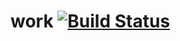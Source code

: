 # work [![Build Status](https://travis-ci.org/adelinami/work.svg?branch=master)](https://travis-ci.org/adelinami/work)
